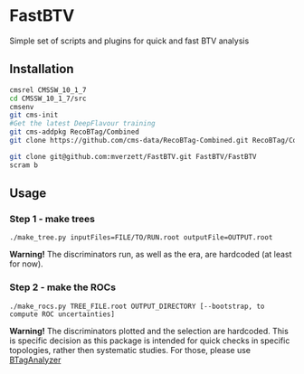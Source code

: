 # FastBTV
Simple set of scripts and plugins for quick and fast BTV analysis

## Installation
```bash
cmsrel CMSSW_10_1_7
cd CMSSW_10_1_7/src
cmsenv
git cms-init
#Get the latest DeepFlavour training
git cms-addpkg RecoBTag/Combined
git clone https://github.com/cms-data/RecoBTag-Combined.git RecoBTag/Combined/data

git clone git@github.com:mverzett/FastBTV.git FastBTV/FastBTV
scram b
```

## Usage
### Step 1 - make trees
```
./make_tree.py inputFiles=FILE/TO/RUN.root outputFile=OUTPUT.root
```
**Warning!** The discriminators run, as well as the era, are hardcoded (at least for now).

### Step 2 - make the ROCs
```
./make_rocs.py TREE_FILE.root OUTPUT_DIRECTORY [--bootstrap, to compute ROC uncertainties]
```
**Warning!** The discriminators plotted and the selection are hardcoded. This is specific decision as this 
package is intended for quick checks in specific topologies, rather then systematic studies. For those, please use
[BTagAnalyzer](https://github.com/cms-btv-pog/RecoBTag-PerformanceMeasurements/)
